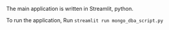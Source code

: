 The main application is written in Streamlit, python.

To run the application, Run `streamlit run mongo_dba_script.py`
